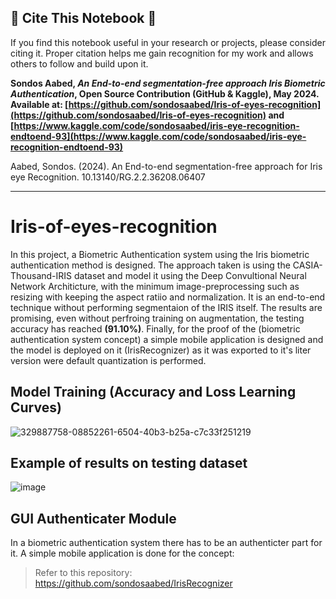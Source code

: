 ## 🔴 **Cite This Notebook** 🔴

If you find this notebook useful in your research or projects, please consider citing it. Proper citation helps me gain recognition for my work and allows others to follow and build upon it.

**Sondos Aabed, _An End-to-end segmentation-free approach Iris Biometric Authentication_, Open Source Contribution (GitHub & Kaggle), May 2024. Available at: [https://github.com/sondosaabed/Iris-of-eyes-recognition](https://github.com/sondosaabed/Iris-of-eyes-recognition) and [https://www.kaggle.com/code/sondosaabed/iris-eye-recognition-endtoend-93](https://www.kaggle.com/code/sondosaabed/iris-eye-recognition-endtoend-93)**

Aabed, Sondos. (2024). An End-to-end segmentation-free approach for Iris eye Recognition. 10.13140/RG.2.2.36208.06407 

<hr>

# Iris-of-eyes-recognition
In this project, a Biometric Authentication system using the Iris biometric authentication method is designed. The approach taken is using the CASIA-Thousand-IRIS dataset and model it using the Deep Convultional Neural Network Architicture, with the minimum image-preprocessing such as resizing with keeping the aspect ratiio and normalization. It is an end-to-end technique without performing segmentaion of the IRIS itself. The results are promising, even without perfroing training on augmentation, the testing accuracy has reached **(91.10%)**. Finally, for the proof of the (biometric authentication system concept) a simple mobile application is designed and the model is deployed on it (IrisRecognizer) as it was exported to it's liter version were default quantization is performed.

## Model Training (Accuracy and Loss Learning Curves)
![329887758-08852261-6504-40b3-b25a-c7c33f251219](https://github.com/sondosaabed/Iris-of-eyes-recognition/assets/65151701/5cdb4860-b456-4d32-a885-6b6aa0c46e00)

## Example of results on testing dataset
![image](https://github.com/sondosaabed/Iris-of-eyes-recognition/assets/65151701/aea0ae63-841e-4c9c-a9a5-67afe63c52b7)

## GUI Authenticater Module
In a biometric authentication system there has to be an authenticter part for it. A simple mobile application is done for the concept:

> Refer to this repository: https://github.com/sondosaabed/IrisRecognizer
